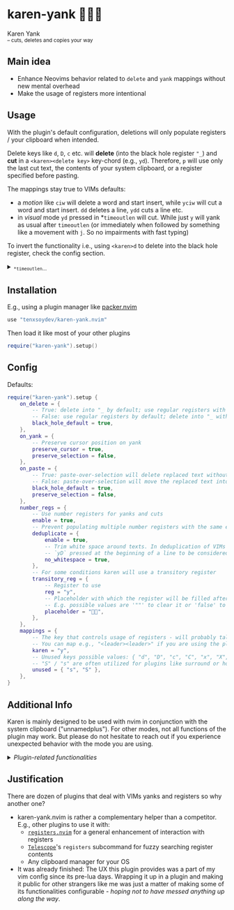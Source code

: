 # karen-yank 👩🏼‍🏫

Karen Yank<br>
<sup>– cuts, deletes and copies your way</sup>

## Main idea

- Enhance Neovims behavior related to `delete` and `yank` mappings without new mental overhead
- Make the usage of registers more intentional

## Usage

With the plugin's default configuration, deletions will only populate registers / your clipboard when intended.

Delete keys like `d`, `D`, `c` etc. will **delete** (into the black hole register `"_`) and **cut** in a `<karen><delete key>` key-chord (e.g., `yd`). Therefore, `p` will use only the last cut text, the contents of your system clipboard, or a register specified before pasting.

The mappings stay true to VIMs defaults:

- a _motion_ like `ciw` will delete a word and start insert, while `yciw` will cut a word and start insert. `dd` deletes a line, `ydd` cuts a line etc.
- in _visual_ mode `yd` pressed in \*`timeoutlen` will cut. While just `y` will yank as usual after `timeoutlen` (or immediately when followed by something like a movement with `j`. So no impairments with fast typing)

To invert the functionality i.e., using `<karen>d` to delete into the black hole register, check the config section.

<details>

<summary><sub><code>*timeoutlen</code>…</sub></summary>

<blockquote><sub>"Time in milliseconds to wait for a mapped sequence to complete" (default 1000ms) – vim-docs.</sub></blockquote>

<sub> Adding my two cents to this VIM setting that go beyond the use of this plugin:
</sub>

<sub> From a musical point of view, one could say that this is the time interval in which a sequence of notes in an arpeggio needs to be played in order to be recognized as a chord.
</sub>

<sub> A value like `350` is suitable imo. It is usually sufficient to press the "initializing" keys of a sequence in this time frame. For this plugin this would be e.g. `yd`, then it will wait for the rest of the motion keys. Values that are too short can cause unintended behavior and interference with some keyboards. In my experience, some key sequences, e.g., on programmable keyboards with Tap-Hold layer keys may not get tracked with a timeoutlen < 200. Check `:h timeoutlen` to set it up to your preference with related settings.
</sub>

</details>

## Installation

E.g., using a plugin manager like [packer.nvim][10]

```lua
use "tenxsoydev/karen-yank.nvim"
```

Then load it like most of your other plugins

```lua
require("karen-yank").setup()
```

## Config

Defaults:

```lua
require("karen-yank").setup {
	on_delete = {
		-- True: delete into "_ by default; use regular registers with karen key
		-- False: use regular registers by default; delete into "_ with karen key
		black_hole_default = true,
	},
	on_yank = {
		-- Preserve cursor position on yank
		preserve_cursor = true,
		preserve_selection = false,
	},
	on_paste = {
		-- True: paste-over-selection will delete replaced text without moving it into a register - Vim default.
		-- False: paste-over-selection will move the replaced text into a register
		black_hole_default = true,
		preserve_selection = false,
	},
	number_regs = {
		-- Use number registers for yanks and cuts
		enable = true,
		-- Prevent populating multiple number registers with the same entries
		deduplicate = {
			enable = true,
			-- Trim white space around texts. In deduplication of VIMs number registers this results in e.g.,
			-- `yD` pressed at the beginning of a line to be considered a duplicate of `dd` pressed in the same line
			no_whitespace = true,
		},
		-- For some conditions karen will use a transitory register
		transitory_reg = {
			-- Register to use
			reg = "y",
			-- Placeholder with which the register will be filled after use
			-- E.g. possible values are '""' to clear it or 'false' to leave the transient content
			placeholder = "👩🏼",
		},
	},
	mappings = {
		-- The key that controls usage of registers - will probably talk to the manager when things don't work as intended
		-- You can map e.g., "<leader><leader>" if you are using the plugin inverted(black_whole_default=false)
		karen = "y",
		-- Unused keys possible values: { "d", "D", "c", "C", "x", "X", "s", "S" },
		-- "S" / "s" are often utilized for plugins like surround or hop. Therefore, they are not used by default
		unused = { "s", "S" },
	},
}
```

## Additional Info

Karen is mainly designed to be used with nvim in conjunction with the system clipboard ("unnamedplus"). For other modes, not all functions of the plugin may work. But please do not hesitate to reach out if you experience unexpected behavior with the mode you are using.

<details>
<summary><i>Plugin-related functionalities</i></summary>

Since there is no real API, the configuration strives to provide all the options on which a user could potentially fall short if he tries to customize the plugin's behavior.

There are many mappings and customizations related to the cut, yank, delete actions that can further expand the workflows in which Karen can be used.
However, creating an extended set of predefined commands and keyboard mappings was not considered appropriate, as they can be created in nvim's own configuration with maximum customizability.
To give three simple examples:

1. As `ddp` and `ddP` is sometimes used to move lines down / up.
   One could use `<A-j>` and `<A-k>` to move lines and ranges.

   ```lua
   local map = vim.keymap.set
   -- ...
   -- Move Lines: using `:` vs `<Cmd>` makes a difference
   map("i", "<A-j>", "<Esc>:m .+1<CR>==gi", { desc = "Move Line Down" })
   map("i", "<A-k>", "<Esc>:m .-2<CR>==gi", { desc = "Move Line Up" })
   map("n", "<A-j>", ":m .+1<CR>==", { desc = "Move Line Down" })
   map("n", "<A-k>", ":m .-2<CR>==", { desc = "Move Line Up" })
   map("v", "<A-j>", ":m '>+1<CR>gv-gv", { desc = "Move Lines Down" })
   map("v", "<A-k>", ":m '<-2<CR>gv-gv", { desc = "Move Lines Up" })
   ```

2. Highlight on yank

   ```lua
   vim.api.nvim_create_autocmd(
   	"TextYankPost",
   	{ callback = function() vim.highlight.on_yank { higroup = "IncSearch", timeout = 150 } end }
   )
   ```

3. A command to clear registers could look like

   ```lua
   vim.api.nvim_create_user_command("WipeRegisters", function()
   	vim.cmd "for i in range(34,122) | silent! call setreg(nr2char(i), []) | endfor"
   	vim.cmd "wshada!"
   end, { desc = "Clear All Registers" })
   ```

</details>

## Justification

There are dozen of plugins that deal with VIMs yanks and registers so why another one?

- karen-yank.nvim is rather a complementary helper than a competitor. E.g., other plugins to use it with:
  - [`registers.nvim`][20] for a general enhancement of interaction with registers
  - [`Telescope`][30]'s `registers` subcommand for fuzzy searching register contents
  - Any clipboard manager for your OS
- It was already finished: The UX this plugin provides was a part of my vim config since its pre-lua days.
  Wrapping it up in a plugin and making it public for other strangers like me was just a matter of making some of its functionalities configurable - _hoping not to have messed anything up along the way_.

[10]: https://github.com/wbthomason/packer.nvim
[20]: https://github.com/tversteeg/registers.nvim
[30]: https://github.com/nvim-telescope/telescope.nvim
